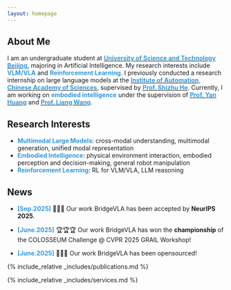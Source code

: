 ```yaml
---
layout: homepage
---
```


## About Me

I am an undergraduate student at <a href="https://www.ustb.edu.cn/" target="_blank"><strong style="color:#3498db">University of Science and Technology Beijing</strong></a>, majoring in Artificial Intelligence. My research interests include <strong style="color:#3498db;">VLM/VLA</strong> and <strong style="color:#3498db;">Reinforcement Learning</strong>. I previously conducted a research internship on large language models at the <a href="http://www.ia.cas.cn/" target="_blank"><strong style="color:#3498db">Institute of Automation, Chinese Academy of Sciences</strong></a>, supervised by <a href="https://heshizhu.github.io" target="_blank"><strong style="color:#3498db">Prof. Shizhu He</strong></a>. Currently, I am working on <strong style="color:#3498db;">embodied intelligence</strong> under the supervision of <a href="https://yanrockhuang.github.io/" target="_blank"><strong style="color:#3498db">Prof. Yan Huang</strong></a> and <a href="https://scholar.google.com/citations?user=8kzzUboAAAAJ&hl=zh-CN&oi=ao" target="_blank"><strong style="color:#3498db">Prof. Liang Wang</strong></a>.

## Research Interests

- **<span style="color:#3498db;">Multimodal Large Models</span>**: cross-modal understanding, multimodal generation, unified modal representation
- **<span style="color:#3498db;">Embodied Intelligence</span>**: physical environment interaction, embodied perception and decision-making, general robot manipulation
- **<span style="color:#3498db;">Reinforcement Learning</span>**: RL for VLM/VLA, LLM reasoning 
## News
- **<span style="color:#3498db;">[Sep.2025]</span>** 🎉🎉🎉 Our work BridgeVLA has been accepted by **NeurIPS 2025**.

- **<span style="color:#3498db;">[June.2025]</span>** 🏆🏆🏆 Our work BridgeVLA has won the **championship** of the COLOSSEUM Challenge @ CVPR 2025 GRAIL Workshop!

- **<span style="color:#3498db;">[June.2025]</span>** 🎉🎉🎉 Our work BridgeVLA has been opensourced!

{% include_relative _includes/publications.md %}

{% include_relative _includes/services.md %}
